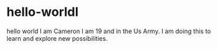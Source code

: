 # hello-worldl
hello world 
I am Cameron I am 19 and in the Us Army. I am doing this to learn and explore new possibilities. 
